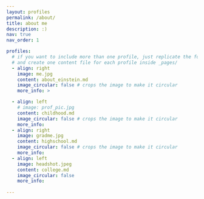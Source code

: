 ```yaml
---
layout: profiles
permalink: /about/
title: about me
description: :)
nav: true
nav_order: 1

profiles:
  # if you want to include more than one profile, just replicate the following block
  # and create one content file for each profile inside _pages/
  - align: right
    image: me.jpg
    content: about_einstein.md
    image_circular: false # crops the image to make it circular
    more_info: >

  - align: left
    # image: prof_pic.jpg
    content: childhood.md
    image_circular: false # crops the image to make it circular
    more_info:  
  - align: right
    image: gradme.jpg
    content: highschool.md
    image_circular: false # crops the image to make it circular
    more_info: 
  - align: left
    image: headshot.jpeg
    content: college.md
    image_circular: false
    more_info:
      
---
```

